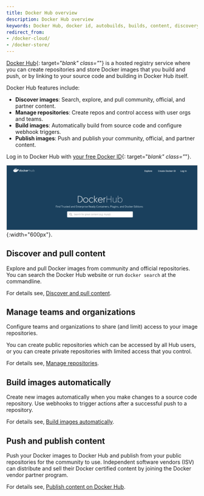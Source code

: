 ```yaml
---
title: Docker Hub overview
description: Docker Hub overview
keywords: Docker Hub, docker id, autobuilds, builds, content, discovery, groups, images, organizations, publish, registry, repos, repositories, saas, teams, partners, vendors
redirect_from:
- /docker-cloud/
- /docker-store/
---
```


[Docker Hub](https://hub.docker.com){: target="_blank" class="_"} is a hosted
registry service where you can create repositories and store Docker images that
you build and push, or by linking to your source code and building in Docker Hub
itself.

Docker Hub features include:

- **Discover images**: Search, explore, and pull community, official, and partner content.
- **Manage repositories**: Create repos and control access with user orgs and teams.
- **Build images**: Automatically build from source code and configure webhook triggers.
- **Publish images**: Push and publish your community, official, and partner content.

Log in to Docker Hub with [your free Docker ID](accounts){: target="_blank" class="_"}.

![Docker Hub](images/docker-hub.png){:width="600px"}.

## Discover and pull content

Explore and pull Docker images from community and official repositories. You can
search the Docker Hub website or run `docker search` at the commandline.

For details see, [Discover and pull content](discover).

## Manage teams and organizations

Configure teams and organizations to share (and limit) access to your image
repositories.

You can create public repositories which can be accessed by all Hub users,
or you can create private repositories with limited access that you control.

For details see, [Manage repositories](manage).

## Build images automatically

Create new images automatically when you make changes to a source code
repository. Use webhooks to trigger actions after a successful push to a
repository.

For details see, [Build images automatically](build).

## Push and publish content

Push your Docker images to Docker Hub and publish from your public repositories
for the community to use. Independent software vendors (ISV) can distribute and
sell their Docker certified content by joining the Docker vendor partner
program.

For details see, [Publish content on Docker Hub](publish).
